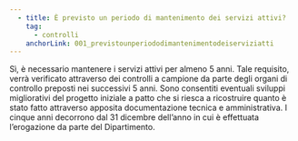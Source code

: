 ```yaml
---
  - title: È previsto un periodo di mantenimento dei servizi attivi?
    tag:
      - controlli
    anchorLink: 001_previstounperiododimantenimentodeiserviziatti
---
```


Sì, è necessario mantenere i servizi attivi per almeno 5 anni. Tale requisito, verrà verificato attraverso dei controlli a campione da parte degli organi di controllo preposti nei successivi 5 anni. Sono consentiti eventuali sviluppi migliorativi del progetto iniziale a patto che si riesca a ricostruire quanto è stato fatto attraverso apposita documentazione tecnica e amministrativa. I cinque anni decorrono dal 31 dicembre dell’anno in cui è effettuata l’erogazione da parte del Dipartimento.
